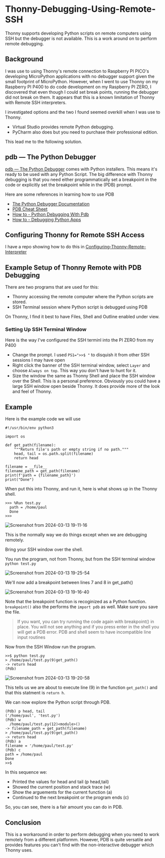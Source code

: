 # Thonny-Debugging-Using-Remote-SSH
Thonny supports developing Python scripts on remote computers using SSH but the debugger is not available. This is a work around on to perform remote debugging.

## Background
I was use to using Thonny's remote connection to Raspberry PI PICO's developing MicroPython applications with no debugger support given the small footprint of MicroPython. However, when I went to use Thonny on my Raspberry PI P400 to do code development on my Raspberry PI ZERO, I discovered that even though I could set break points, running the debugger did not break on them. It appears that this is a known limitation of Thonny with Remote SSH interpreters. 

I investigated options and the two I found seemed overkill when I was use to Thonny. 
- Virtual Studio provides remote Python debugging. 
- PyCharm also does but you need to purchase their professional edition.

This lead me to the following solution.

## pdb — The Python Debugger
[pdb — The Python Debugger](https://docs.python.org/3/library/pdb.html) comes with Python installers. This means it's ready to be used with any Python Script. The big difference with Thonny debugging is that you need either programmatically set a breakpoint in the code or explicitly set the breakpoint while in the (PDB) prompt.

Here are some references in learning how to use PDB

- [The Python Debugger Documentation](https://docs.python.org/3/library/pdb.html)
- [PDB Cheat Sheet](https://kapeli.com/cheat_sheets/Python_Debugger.docset/Contents/Resources/Documents/index)
- [How to - Python Debugging With Pdb](https://realpython.com/python-debugging-pdb/)
- [How to - Debugging Python Apps](https://sunscrapers.com/blog/python-debugging-guide-pdb/)

## Configuring Thonny for Remote SSH Access
I have a repo showing how to do this in [Configuring-Thonny-Remote-Interpreter](https://github.com/DS256/Configuring-Thonny-Remote-Interpreter)

## Example Setup of Thonny Remote with PDB Debugging
There are two programs that are used for this:
- Thonny accessing the remote computer where the Python scripts are stored.
- SSH Terminal session where Python script is debugged using PDB

On Thonny, I find it best to have Files, Shell and Outline enabled under view.

### Setting Up SSH Terminal Window
Here is the way I've configured the SSH terminl into the PI ZERO from my P400
- Change the prompt. I used `PS1=">>$ "` to disquish it from other SSH sessions I may have open
- Right click the banner of the SSH terminal window, select `Layer` and choose `Always on top`. This way you don't have to hunt for it.
- Size the window the same as Thonny Shell and place the SSH window over the Shell. This is a personal preference. Obviously you could have a large SSH window open beside Thonny. It does provide more of the look and feel of Thonny.

## Example
Here is the example code we will use
```
#!/usr/bin/env python3

import os

def get_path(filename):
    """Return file's path or empty string if no path."""
    head, tail = os.path.split(filename)
    return head

filename = __file__
filename_path = get_path(filename)
print(f'path = {filename_path}')
print("Done")
```
When put this into Thonny, and run it, here is what shows up in the Thonny shell.
```
>>> %Run test.py
  path = /home/paul
  Done
>>> 
```
![Screenshot from 2024-03-13 19-11-16](https://github.com/DS256/Thonny-Debugging-Using-Remote-SSH/assets/32932990/a6f421ce-0b33-4fee-9842-6f24d500c161)

This is the normally way we do things except when we are debugging remotely.

Bring your SSH window over the shell.

You run the program, not from Thonny, but from the SSH terminal window `python test.py`

![Screenshot from 2024-03-13 19-25-54](https://github.com/DS256/Thonny-Debugging-Using-Remote-SSH/assets/32932990/39cc7c35-2387-4783-abc6-7a70a897d83a)

We'll now add a breakpoint between lines 7 and 8 in get_path()

![Screenshot from 2024-03-13 19-16-40](https://github.com/DS256/Thonny-Debugging-Using-Remote-SSH/assets/32932990/265bc1fe-f688-4364-bf7c-9ac1b2bb0248)

Note that the breakpoint function is recoginized as a Python function. `breakpoint()` also the performs the `import pdb` as well. Make sure you save the file.

> If you want, you can try running the code again with breakpoint() in place. You will not see anything and if you press enter in the shell you will get a PDB error. PDB and shell seem to have incompatible line input routines

Now from the SSH Window run the program.
```
>>$ python test.py
> /home/paul/test.py(9)get_path()
-> return head
(Pdb) 
```
![Screenshot from 2024-03-13 19-20-58](https://github.com/DS256/Thonny-Debugging-Using-Remote-SSH/assets/32932990/6378e614-7a23-43d0-a891-692b874e28e2)

This tells us we are about to execute line (9) in the function `get_path()` and that this statment is `return h`.

We can now explore the Python script through PDB.
```
(Pdb) p head, tail
('/home/paul', 'test.py')
(Pdb) w
  /home/paul/test.py(12)<module>()
-> filename_path = get_path(filename)
> /home/paul/test.py(9)get_path()
-> return head
(Pdb) a
filename = '/home/paul/test.py'
(Pdb) c
path = /home/paul
Done
>>$ 
```
In this sequence we:
- Printed the values for head and tail (p head,tail)
- Showed the current position and stack trace (w)
- Show the arguements for the current function (a)
- Continued to the next breakpoint or the program ends (c)

So, you can see, there is a fair amount you can do in PDB.

## Conclusion

This is a workaround in order to perform debugging when you need to work remotely from a different platformm. However, PDB is quite versatile and provides features you can't find with the non-interactive debugger which Thonny uses. 
